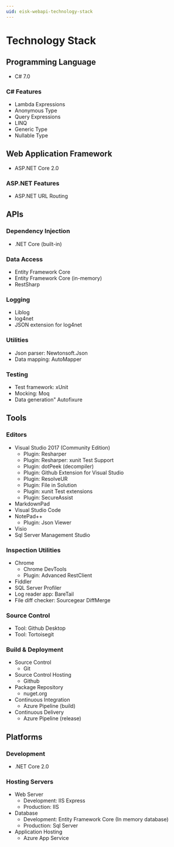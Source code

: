 ```yaml
---
uid: eisk-webapi-technology-stack
---
```


# Technology Stack

## Programming Language

* C# 7.0

### C# Features

* Lambda Expressions
* Anonymous Type
* Query Expressions
* LINQ
* Generic Type
* Nullable Type

## Web Application Framework

* ASP.NET Core 2.0

### ASP.NET Features

* ASP.NET URL Routing

## APIs

### Dependency Injection

* .NET Core (built-in)

### Data Access

* Entity Framework Core
* Entity Framework Core (in-memory)
* RestSharp

### Logging

* Liblog
* log4net
* JSON extension for log4net

### Utilities

* Json parser: Newtonsoft.Json
* Data mapping: AutoMapper

### Testing 

* Test framework: xUnit
* Mocking: Moq
* Data generation" Autofixure

## Tools

### Editors

* Visual Studio 2017 (Community Edition)
	- Plugin: Resharper
	- Plugin: Resharper: xunit Test Support
	- Plugin: dotPeek (decompiler)
	- Plugin: Github Extension for Visual Studio
	- Plugin: ResolveUR
	- Plugin: File in Solution
	- Plugin: xunit Test extensions
	- Plugin: SecureAssist
* MarkdownPad
* Visual Studio Code
* NotePad++
	- Plugin: Json Viewer
* Visio
* Sql Server Management Studio

### Inspection Utilities

* Chrome
	* Chrome DevTools
	* Plugin: Advanced RestClient
* Fiddler
* SQL Server Profiler
* Log reader app: BareTail
* File diff checker: Sourcegear DiffMerge

### Source Control

* Tool: Github Desktop
* Tool: Tortoisegit

### Build & Deployment

* Source Control 
	- Git
* Source Control Hosting
	- Github
* Package Repository
	- nuget.org
* Continuous Integration
	- Azure Pipeline (build)
* Continuous Delivery
	- Azure Pipeline (release)
	
## Platforms

### Development

* .NET Core 2.0

### Hosting Servers

* Web Server
	- Development: IIS Express
	- Production: IIS 
* Database
	- Development: Entity Framework Core (In memory database)
	- Production: Sql Server 
* Application Hosting
	- Azure App Service
